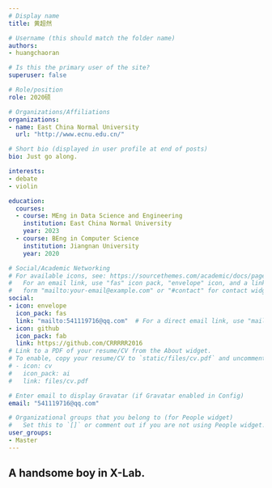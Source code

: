 ```yaml
---
# Display name
title: 黄超然

# Username (this should match the folder name)
authors:
- huangchaoran

# Is this the primary user of the site?
superuser: false

# Role/position
role: 2020硕

# Organizations/Affiliations
organizations:
- name: East China Normal University
  url: "http://www.ecnu.edu.cn/"

# Short bio (displayed in user profile at end of posts)
bio: Just go along.

interests:
- debate
- violin

education:
  courses:
  - course: MEng in Data Science and Engineering
    institution: East China Normal University
    year: 2023
  - course: BEng in Computer Science
    institution: Jiangnan University
    year: 2020

# Social/Academic Networking
# For available icons, see: https://sourcethemes.com/academic/docs/page-builder/#icons
#   For an email link, use "fas" icon pack, "envelope" icon, and a link in the
#   form "mailto:your-email@example.com" or "#contact" for contact widget.
social:
- icon: envelope
  icon_pack: fas
  link: "mailto:541119716@qq.com"  # For a direct email link, use "mailto:test@example.org".
- icon: github
  icon_pack: fab
  link: https://github.com/CRRRRR2016
# Link to a PDF of your resume/CV from the About widget.
# To enable, copy your resume/CV to `static/files/cv.pdf` and uncomment the lines below.
# - icon: cv
#   icon_pack: ai
#   link: files/cv.pdf

# Enter email to display Gravatar (if Gravatar enabled in Config)
email: "541119716@qq.com"

# Organizational groups that you belong to (for People widget)
#   Set this to `[]` or comment out if you are not using People widget.
user_groups:
- Master
---
```


## A handsome boy in X-Lab.
